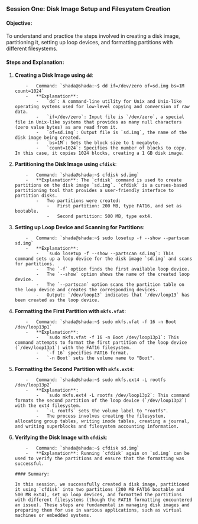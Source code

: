 ### Session One: Disk Image Setup and Filesystem Creation
#### Objective: 
To understand and practice the steps involved in creating a disk image, partitioning it, setting up loop devices, and formatting partitions with different filesystems.
        
#### Steps and Explanation:
        
1.  **Creating a Disk Image using `dd`**:
            
            -   Command: `shada@shada:~$ dd if=/dev/zero of=sd.img bs=1M count=1024`
            -   **Explanation**:
                -   `dd`: A command-line utility for Unix and Unix-like operating systems used for low-level copying and conversion of raw data.
                -   `if=/dev/zero`: Input file is `/dev/zero`, a special file in Unix-like systems that provides as many null characters (zero value bytes) as are read from it.
                -   `of=sd.img`: Output file is `sd.img`, the name of the disk image being created.
                -   `bs=1M`: Sets the block size to 1 megabyte.
                -   `count=1024`: Specifies the number of blocks to copy. In this case, it copies 1024 blocks, creating a 1 GB disk image.
2.  **Partitioning the Disk Image using `cfdisk`**:
            
            -   Command: `shada@shada:~$ cfdisk sd.img`
            -   **Explanation**: The `cfdisk` command is used to create partitions on the disk image `sd.img`. `cfdisk` is a curses-based partitioning tool that provides a user-friendly interface to partition disks.
                -   Two partitions were created:
                    -   First partition: 200 MB, type FAT16, and set as bootable.
                    -   Second partition: 500 MB, type ext4.
3.  **Setting up Loop Device and Scanning for Partitions**:
            
            -   Command: `shada@shada:~$ sudo losetup -f --show --partscan sd.img`
            -   **Explanation**:
                -   `sudo losetup -f --show --partscan sd.img`: This command sets up a loop device for the disk image `sd.img` and scans for partitions.
                -   The `-f` option finds the first available loop device.
                -   The `--show` option shows the name of the created loop device.
                -   The `--partscan` option scans the partition table on the loop device and creates the corresponding devices.
                -   Output: `/dev/loop13` indicates that `/dev/loop13` has been created as the loop device.
4.  **Formatting the First Partition with `mkfs.vfat`**:
            
            -   Command: `shada@shada:~$ sudo mkfs.vfat -f 16 -n Boot /dev/loop13p1`
            -   **Explanation**:
                -   `sudo mkfs.vfat -f 16 -n Boot /dev/loop13p1`: This command attempts to format the first partition of the loop device (`/dev/loop13p1`) with the FAT16 filesystem.
                -   `-f 16` specifies FAT16 format.
                -   `-n Boot` sets the volume name to "Boot".
               
5.  **Formatting the Second Partition with `mkfs.ext4`**:
            
            -   Command: `shada@shada:~$ sudo mkfs.ext4 -L rootfs /dev/loop13p2`
            -   **Explanation**:
                -   `sudo mkfs.ext4 -L rootfs /dev/loop13p2`: This command formats the second partition of the loop device (`/dev/loop13p2`) with the ext4 filesystem.
                -   `-L rootfs` sets the volume label to "rootfs".
                -   The process involves creating the filesystem, allocating group tables, writing inode tables, creating a journal, and writing superblocks and filesystem accounting information.
6.  **Verifying the Disk Image with `cfdisk`**:
            
            -   Command: `shada@shada:~$ cfdisk sd.img`
            -   **Explanation**: Running `cfdisk` again on `sd.img` can be used to verify the partitions and ensure that the formatting was successful.
        
        #### Summary:
        
        In this session, we successfully created a disk image, partitioned it using `cfdisk` into two partitions (200 MB FAT16 bootable and 500 MB ext4), set up loop devices, and formatted the partitions with different filesystems (though the FAT16 formatting encountered an issue). These steps are fundamental in managing disk images and preparing them for use in various applications, such as virtual machines or embedded systems.

